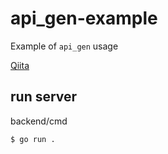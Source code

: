# api_gen-example
Example of `api_gen` usage

[Qiita](https://qiita.com/54m/items/5d571be9668e7558f2d9)

## run server
backend/cmd
```
$ go run .
```
